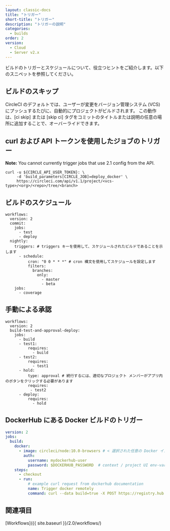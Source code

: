 ```yaml
---
layout: classic-docs
title: "トリガー"
short-title: "トリガー"
description: "トリガーの説明"
categories:
  - builds
order: 2
version:
  - Cloud
  - Server v2.x
---
```



ビルドのトリガーとスケジュールについて、役立つヒントをご紹介します。以下のスニペットを参照してください。

## ビルドのスキップ

CircleCI のデフォルトでは、ユーザーが変更をバージョン管理システム (VCS) にプッシュするたびに、自動的にプロジェクトがビルドされます。 この動作は、[ci skip] または [skip ci] タグをコミットのタイトルまたは説明の任意の場所に追加することで、オーバーライドできます。

## curl および API トークンを使用したジョブのトリガー

**Note:** You cannot currently trigger jobs that use 2.1 config from the API.

    curl -u ${CIRCLE_API_USER_TOKEN}: \
         -d 'build_parameters[CIRCLE_JOB]=deploy_docker' \
         https://circleci.com/api/v1.1/project/<vcs-type>/<org>/<repo>/tree/<branch>
    

## ビルドのスケジュール

    workflows:
      version: 2
      commit:
        jobs:
          - test
          - deploy
      nightly:
        triggers: # triggers キーを使用して、スケジュールされたビルドであることを示します
          - schedule:
              cron: "0 0 * * *" # cron 構文を使用してスケジュールを設定します
              filters:
                branches:
                  only:
                    - master
                    - beta
        jobs:
          - coverage
    

## 手動による承認

    workflows:
      version: 2
      build-test-and-approval-deploy:
        jobs:
          - build
          - test1:
              requires:
                - build
          - test2:
              requires:
                - test1
          - hold:
              type: approval # 続行するには、適切なプロジェクト メンバーがアプリ内のボタンをクリックする必要があります
              requires:
               - test2
          - deploy:
              requires:
                - hold
    

## DockerHub にある Docker ビルドのトリガー

```yaml
version: 2
jobs:
  build:
    docker:
      - image: circleci/node:10.0-browsers # < 選択された任意の Docker イメージ
        auth:
          username: mydockerhub-user
          password: $DOCKERHUB_PASSWORD  # context / project UI env-var reference
    steps:
      - checkout
      - run:
          # example curl request from dockerhub documentation
          name: Trigger docker remotely
          command: curl --data build=true -X POST https://registry.hub.docker.com/u/svendowideit/testhook/trigger/be579c82-7c0e-11e4-81c4-0242ac110020/
```

## 関連項目

[Workflows]({{ site.baseurl }}/2.0/workflows/)